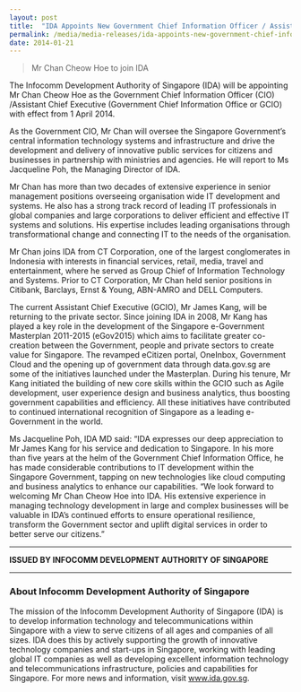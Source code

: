 ```yaml
---
layout: post
title:  "IDA Appoints New Government Chief Information Officer / Assistant Chief Executive (Government Chief Information Office)"
permalink: /media/media-releases/ida-appoints-new-government-chief-information-officer
date: 2014-01-21
---
```

> Mr Chan Cheow Hoe to join IDA

The Infocomm Development Authority of Singapore (IDA) will be appointing Mr Chan Cheow Hoe as the Government Chief Information Officer (CIO) /Assistant Chief Executive (Government Chief Information Office or GCIO) with effect from 1 April 2014.  

As the Government CIO, Mr Chan will oversee the Singapore Government’s central information technology systems and infrastructure and drive the development and delivery of innovative public services for citizens and businesses in partnership with ministries and agencies.  He will report to Ms Jacqueline Poh, the Managing Director of IDA.

Mr Chan has more than two decades of extensive experience in senior management positions overseeing organisation wide IT development and systems.  He also has a strong track record of leading IT professionals in global companies and large corporations to deliver efficient and effective IT systems and solutions. His expertise includes leading organisations through transformational change and connecting IT to the needs of the organisation. 

Mr Chan joins IDA from CT Corporation, one of the largest conglomerates in Indonesia with interests in financial services, retail, media, travel and entertainment, where he served as Group Chief of Information Technology and Systems.  Prior to CT Corporation, Mr Chan held senior positions in Citibank, Barclays, Ernst & Young, ABN-AMRO and DELL Computers. 

The current Assistant Chief Executive (GCIO), Mr James Kang, will be returning to the private sector.  Since joining IDA in 2008, Mr Kang has played a key role in the development of the Singapore e-Government Masterplan 2011-2015 (eGov2015) which aims to facilitate greater co-creation between the Government, people and private sectors to create value for Singapore. The revamped eCitizen portal, OneInbox, Government Cloud and the opening up of government data through data.gov.sg are some of the initiatives launched under the Masterplan. During his tenure, Mr Kang initiated the building of new core skills within the GCIO such as Agile development, user experience design and business analytics, thus boosting government capabilities and efficiency. All these initiatives have contributed to continued international recognition of Singapore as a leading e-Government in the world.  

Ms Jacqueline Poh, IDA MD said: “IDA expresses our deep appreciation to Mr James Kang for his service and dedication to Singapore.  In his more than five years at the helm of the Government Chief Information Office, he has made considerable contributions to IT development within the Singapore Government, tapping on new technologies like cloud computing and business analytics to enhance our capabilities. 
“We look forward to welcoming Mr Chan Cheow Hoe into IDA.  His extensive experience in managing technology development in large and complex businesses will be valuable in IDA’s continued efforts to ensure operational resilience, transform the Government sector and uplift digital services in order to better serve our citizens.”

---

**ISSUED BY INFOCOMM DEVELOPMENT AUTHORITY OF SINGAPORE**

---

### **About Infocomm Development Authority of Singapore**
The mission of the Infocomm Development Authority of Singapore (IDA) is to develop information technology and telecommunications within Singapore with a view to serve citizens of all ages and companies of all sizes. IDA does this by actively supporting the growth of innovative technology companies and start-ups in Singapore, working with leading global IT companies as well as developing excellent information technology and telecommunications infrastructure, policies and capabilities for Singapore. For more news and information, visit www.ida.gov.sg.
